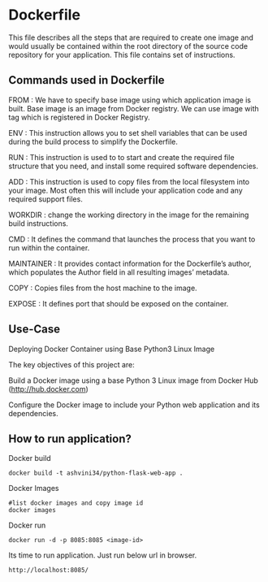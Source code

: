 # Dockerfile

This file describes all the steps that are required to create one image and would usually be contained within the root directory of the source code repository for your application. This file contains set of instructions.

## Commands used in Dockerfile

FROM : We have to specify base image using which application image is built. Base image is an image from Docker registry. We can use image with tag which is registered in Docker Registry.

ENV : This instruction allows you to set shell variables that can be used during the build process to simplify the Dockerfile.

RUN : This instruction is used to to start and create the required file structure that you need, and install some required software dependencies.

ADD : This instruction is used to copy files from the local filesystem into your image. Most often this will include your application code and any required support files.

WORKDIR : change the working directory in the image for the remaining build instructions.

CMD : It defines the command that launches the process that you want to run within the container.

MAINTAINER  : It provides contact information for the Dockerfile’s author, which populates the Author field in all resulting images’ metadata.

COPY : Copies files from the host machine to the image.

EXPOSE : It defines port that should be exposed on the container.

## Use-Case 

Deploying Docker Container using Base Python3 Linux Image

The key objectives of this project are:

Build a Docker image using a base Python 3 Linux image from Docker Hub (http://hub.docker.com)

Configure the Docker image to include your Python web application and its dependencies.

## How to run application?

Docker build
```
docker build -t ashvini34/python-flask-web-app .
```

Docker Images

```
#list docker images and copy image id
docker images
```

Docker run
```
docker run -d -p 8085:8085 <image-id>
```

Its time to run application. Just run below url in browser.

```
http://localhost:8085/
```

